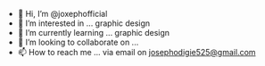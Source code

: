 - 👋 Hi, I’m @joxephofficial
- 👀 I’m interested in ... graphic design 
- 🌱 I’m currently learning ... graphic design 
- 💞️ I’m looking to collaborate on ...
- 📫 How to reach me ... via email on josephodigie525@gmail.com

<!---
joxephofficial/joxephofficial is a ✨ special ✨ repository because its `README.md` (this file) appears on your GitHub profile.
You can click the Preview link to take a look at your changes.
--->
